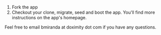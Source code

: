 1. Fork the app
2. Checkout your clone, migrate, seed and boot the app. You'll find more instructions on the app's homepage.


Feel free to email bmiranda at doximity dot com if you have any questions.
